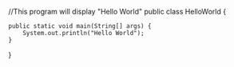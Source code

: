 //This program will display "Hello World"
public class HelloWorld {
	
    public static void main(String[] args) {
		System.out.println("Hello World");
	}
}
